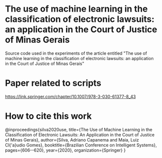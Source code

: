 # The use of machine learning in the classification of electronic lawsuits: an application in the Court of Justice of Minas Gerais

Source code used in the experiments of the article entitled "The use of machine learning in the classification of electronic lawsuits: an application in the Court of Justice of Minas Gerais"


# Paper related to scripts

https://link.springer.com/chapter/10.1007/978-3-030-61377-8_43



# How to cite this work

@inproceedings{silva2020use,
  title={The Use of Machine Learning in the Classification of Electronic Lawsuits: An Application in the Court of Justice of Minas Gerais},
  author={Silva, Adriano Capanema and Maia, Luiz Cl{\'a}udio Gomes},
  booktitle={Brazilian Conference on Intelligent Systems},
  pages={606--620},
  year={2020},
  organization={Springer}
}
